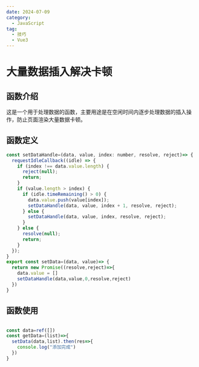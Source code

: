 ```yaml
---
date: 2024-07-09
category:
  - JavaScript
tag:
  - 技巧
  - Vue3
---
```


# 大量数据插入解决卡顿

## 函数介绍

这是一个用于处理数据的函数，主要用途是在空闲时间内逐步处理数据的插入操作，防止页面渲染大量数据卡顿。
<!-- more -->
## 函数定义

```javascript
const setDataHandle=(data, value, index: number, resolve, reject)=> {
  requestIdleCallback((idle) => {
    if (index !== data.value.length) {
      reject(null);
      return;
    }
    if (value.length > index) {
      if (idle.timeRemaining() > 0) {
        data.value.push(value[index]);
        setDataHandle(data, value, index + 1, resolve, reject);
      } else {
        setDataHandle(data, value, index, resolve, reject);
      }
    } else {
      resolve(null);
      return;
    }
  });
}
export const setData=(data, value)=> {
  return new Promise((resolve,reject)=>{
    data.value = []
    setDataHandle(data,value,0,resolve,reject)
  })
}
```

## 函数使用

```javascript

const data=ref([])
const getData=(list)=>{
  setData(data,list).then(res=>{
    console.log("添加完成")
  })
}
```

